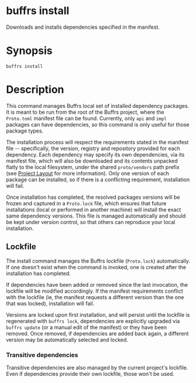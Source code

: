 # buffrs install

Downloads and installs dependencies specified in the manifest.

# Synopsis

`buffrs install`

# Description

This command manages Buffrs local set of installed dependency packages. It is meant to be run from the root of the Buffrs project, where the `Proto.toml` manifest file can be found. Currently, only `api` and `impl` packages can have dependencies, so this command is only useful for those package types.

The installation process will respect the requirements stated in the manifest file -- specifically, the version, registry and repository provided for each dependency. Each dependency may specify its own dependencies, via its manifest file, which will also be downloaded and its contents unpacked flatly to the local filesystem, under the shared `proto/vendors` path prefix (see [Project Layout](../guide/project-layout.md) for more information). Only one version of each package can be installed, so if there is a conflicting requirement, installation will fail.

Once installation has completed, the resolved packages versions will be frozen and captured in a `Proto.lock` file, which ensures that future installations (local or performed in another machine) will install the exact same dependency versions. This file is managed automatically and should be kept under version control, so that others can reproduce your local installation.

## Lockfile

The install command manages the Buffrs lockfile (`Proto.lock`) automatically. If one doesn't exist when the command is invoked, one is created after the installation has completed.

If dependencies have been added or removed since the last invocation, the lockfile will be modified accordingly. If the manifest requirements conflict with the lockfile (ie, the manifest requests a different version than the one that was locked), installation will fail.

Versions are locked upon first installation, and will persist until the lockfile is regenerated with `buffrs lock`, dependencies are explicitly upgraded via `buffrs update` (or a manual edit of the manifest) or they have been removed. Once removed, if dependencies are added back again, a different version may be automatically selected and locked.

### Transitive dependencies

Transitive dependencies are also managed by the current project's lockfile. Even if dependencies provide their own lockfile, those won't be used.
